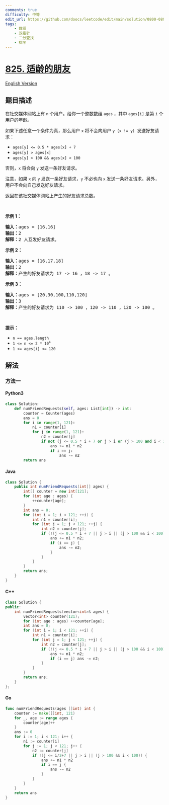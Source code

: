 ```yaml
---
comments: true
difficulty: 中等
edit_url: https://github.com/doocs/leetcode/edit/main/solution/0800-0899/0825.Friends%20Of%20Appropriate%20Ages/README.md
tags:
    - 数组
    - 双指针
    - 二分查找
    - 排序
---
```


<!-- problem:start -->

# [825. 适龄的朋友](https://leetcode.cn/problems/friends-of-appropriate-ages)

[English Version](/solution/0800-0899/0825.Friends%20Of%20Appropriate%20Ages/README_EN.md)

## 题目描述

<!-- description:start -->

<p>在社交媒体网站上有 <code>n</code> 个用户。给你一个整数数组 <code>ages</code> ，其中 <code>ages[i]</code> 是第 <code>i</code> 个用户的年龄。</p>

<p>如果下述任意一个条件为真，那么用户 <code>x</code> 将不会向用户 <code>y</code>（<code>x != y</code>）发送好友请求：</p>

<ul>
	<li><code>ages[y] &lt;= 0.5 * ages[x] + 7</code></li>
	<li><code>ages[y] &gt; ages[x]</code></li>
	<li><code>ages[y] &gt; 100 &amp;&amp; ages[x] &lt; 100</code></li>
</ul>

<p>否则，<code>x</code> 将会向 <code>y</code> 发送一条好友请求。</p>

<p>注意，如果 <code>x</code> 向 <code>y</code> 发送一条好友请求，<code>y</code> 不必也向 <code>x</code> 发送一条好友请求。另外，用户不会向自己发送好友请求。</p>

<p>返回在该社交媒体网站上产生的好友请求总数。</p>

<p>&nbsp;</p>

<p><strong>示例 1：</strong></p>

<pre>
<strong>输入：</strong>ages = [16,16]
<strong>输出：</strong>2
<strong>解释：</strong>2 人互发好友请求。
</pre>

<p><strong>示例 2：</strong></p>

<pre>
<strong>输入：</strong>ages = [16,17,18]
<strong>输出：</strong>2
<strong>解释：</strong>产生的好友请求为 17 -&gt; 16 ，18 -&gt; 17 。
</pre>

<p><strong>示例 3：</strong></p>

<pre>
<strong>输入：</strong>ages = [20,30,100,110,120]
<strong>输出：</strong>3
<strong>解释：</strong>产生的好友请求为 110 -&gt; 100 ，120 -&gt; 110 ，120 -&gt; 100 。
</pre>

<p>&nbsp;</p>

<p><strong>提示：</strong></p>

<ul>
	<li><code>n == ages.length</code></li>
	<li><code>1 &lt;= n &lt;= 2 * 10<sup>4</sup></code></li>
	<li><code>1 &lt;= ages[i] &lt;= 120</code></li>
</ul>

<!-- description:end -->

## 解法

<!-- solution:start -->

### 方法一

<!-- tabs:start -->

#### Python3

```python
class Solution:
    def numFriendRequests(self, ages: List[int]) -> int:
        counter = Counter(ages)
        ans = 0
        for i in range(1, 121):
            n1 = counter[i]
            for j in range(1, 121):
                n2 = counter[j]
                if not (j <= 0.5 * i + 7 or j > i or (j > 100 and i < 100)):
                    ans += n1 * n2
                    if i == j:
                        ans -= n2
        return ans
```

#### Java

```java
class Solution {
    public int numFriendRequests(int[] ages) {
        int[] counter = new int[121];
        for (int age : ages) {
            ++counter[age];
        }
        int ans = 0;
        for (int i = 1; i < 121; ++i) {
            int n1 = counter[i];
            for (int j = 1; j < 121; ++j) {
                int n2 = counter[j];
                if (!(j <= 0.5 * i + 7 || j > i || (j > 100 && i < 100))) {
                    ans += n1 * n2;
                    if (i == j) {
                        ans -= n2;
                    }
                }
            }
        }
        return ans;
    }
}
```

#### C++

```cpp
class Solution {
public:
    int numFriendRequests(vector<int>& ages) {
        vector<int> counter(121);
        for (int age : ages) ++counter[age];
        int ans = 0;
        for (int i = 1; i < 121; ++i) {
            int n1 = counter[i];
            for (int j = 1; j < 121; ++j) {
                int n2 = counter[j];
                if (!(j <= 0.5 * i + 7 || j > i || (j > 100 && i < 100))) {
                    ans += n1 * n2;
                    if (i == j) ans -= n2;
                }
            }
        }
        return ans;
    }
};
```

#### Go

```go
func numFriendRequests(ages []int) int {
	counter := make([]int, 121)
	for _, age := range ages {
		counter[age]++
	}
	ans := 0
	for i := 1; i < 121; i++ {
		n1 := counter[i]
		for j := 1; j < 121; j++ {
			n2 := counter[j]
			if !(j <= i/2+7 || j > i || (j > 100 && i < 100)) {
				ans += n1 * n2
				if i == j {
					ans -= n2
				}
			}
		}
	}
	return ans
}
```

<!-- tabs:end -->

<!-- solution:end -->

<!-- problem:end -->
